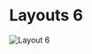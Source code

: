 # Layouts 6

![Layout 6](https://github.com/rodmat95/Layouts/assets/124494629/f0923ae4-ac1d-4fda-b8aa-cc2a5bffb01b)
